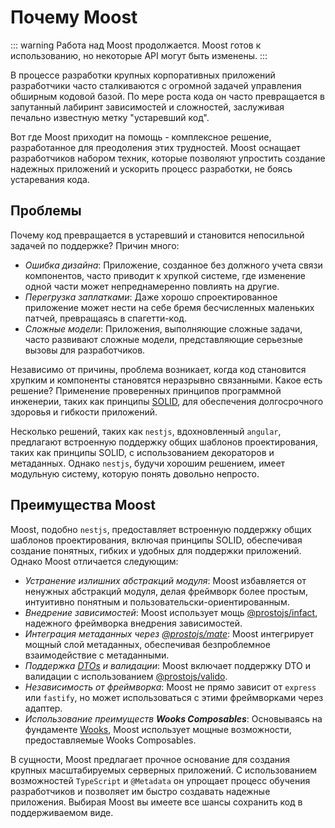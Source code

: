 # Почему Moost

::: warning
Работа над Moost продолжается. Moost готов к использованию, но некоторые API могут быть изменены.
:::

В процессе разработки крупных корпоративных приложений разработчики часто сталкиваются с огромной задачей управления обширным кодовой базой.
По мере роста кода он часто превращается в запутанный лабиринт зависимостей и сложностей, заслуживая печально известную метку "устаревший код".

Вот где Moost приходит на помощь - комплексное решение, разработанное для преодоления этих трудностей.
Moost оснащает разработчиков набором техник, которые позволяют упростить создание надежных приложений и ускорить процесс разработки, не боясь устаревания кода.

## Проблемы

Почему код превращается в устаревший и становится непосильной задачей по поддержке? Причин много:

- _Ошибка дизайна_: Приложение, созданное без должного учета связи компонентов, часто приводит к хрупкой системе, где изменение одной части может непреднамеренно повлиять на другие.
- _Перегрузка заплатками_: Даже хорошо спроектированное приложение может нести на себе бремя бесчисленных маленьких патчей, превращаясь в спагетти-код.
- _Сложные модели_: Приложения, выполняющие сложные задачи, часто развивают сложные модели, представляющие серьезные вызовы для разработчиков.

Независимо от причины, проблема возникает, когда код становится хрупким и компоненты становятся неразрывно связанными.
Какое есть решение? Применение проверенных принципов программной инженерии, таких как принципы [SOLID](https://ru.wikipedia.org/wiki/SOLID), для обеспечения долгосрочного здоровья и гибкости приложений.

Несколько решений, таких как `nestjs`, вдохновленный `angular`, предлагают встроенную поддержку общих шаблонов проектирования, таких как принципы SOLID, с использованием декораторов и метаданных.
Однако `nestjs`, будучи хорошим решением, имеет модульную систему, которую понять довольно непросто.

## Преимущества Moost

Moost, подобно `nestjs`, предоставляет встроенную поддержку общих шаблонов проектирования, включая принципы SOLID, обеспечивая создание понятных, гибких и удобных для поддержки приложений.
Однако Moost отличается следующим:

- _Устранение излишних абстракций модуля_: Moost избавляется от ненужных абстракций модуля, делая фреймворк более простым, интуитивно понятным и пользовательски-ориентированным.
- _Внедрение зависимостей_: Moost использует мощь [@prostojs/infact](https://github.com/prostojs/infact), надежного фреймворка внедрения зависимостей.
- _Интеграция метаданных через [@prostojs/mate](https://github.com/prostojs/mate)_: Moost интегрирует мощный слой метаданных, обеспечивая безпроблемное взаимодействие с метаданными.
- _Поддержка [DTOs](https://ru.wikipedia.org/wiki/Data_transfer_object) и валидации_: Moost включает поддержку DTO и валидации с использованием [@prostojs/valido](https://github.com/prostojs/valido).
- _Независимость от фреймворка_: Moost не прямо зависит от `express` или `fastify`, но может использоваться с этими фреймворками через адаптер.
- _Использование преимуществ **Wooks Composables**_: Основываясь на фундаменте [Wooks](https://wooksjs.org), Moost использует мощные возможности, предоставляемые Wooks Composables.

В сущности, Moost предлагает прочное основание для создания крупных масштабируемых серверных приложений.
С использованием возможностей `TypeScript` и `@Metadata` он упрощает процесс обучения разработчиков и позволяет им быстро создавать надежные приложения.
Выбирая Moost вы имеете все шансы сохранить код в поддерживаемом виде.